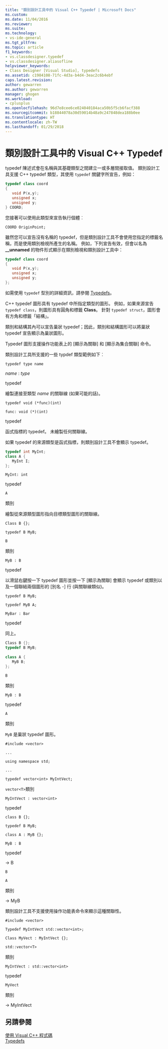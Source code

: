 ```yaml
---
title: "類別設計工具中的 Visual C++ Typedef | Microsoft Docs"
ms.custom: 
ms.date: 11/04/2016
ms.reviewer: 
ms.suite: 
ms.technology:
- vs-ide-general
ms.tgt_pltfrm: 
ms.topic: article
f1_keywords:
- vs.classdesigner.typedef
- vs.classdesigner.aliasofline
helpviewer_keywords:
- Class Designer [Visual Studio], typedefs
ms.assetid: c1984108-71fc-4d3a-b4d4-3eac2c6b4ebf
caps.latest.revision: 
author: gewarren
ms.author: gewarren
manager: ghogen
ms.workload:
- cplusplus
ms.openlocfilehash: 96d7e8cee6ce024040184aca50b5f5cb6facf388
ms.sourcegitcommit: b18844078a30d59014b48a9c247848dea188b0ee
ms.translationtype: HT
ms.contentlocale: zh-TW
ms.lasthandoff: 01/29/2018
---
```

# <a name="visual-c-typedefs-in-class-designer"></a>類別設計工具中的 Visual C++ Typedef
typedef 陳述式會在名稱與其基礎類型之間建立一或多層間接取值。 類別設計工具支援 C++ typedef 類型，其使用 `typedef` 關鍵字所宣告，例如：  
  
```cpp
typedef class coord  
{  
   void P(x,y);  
   unsigned x;  
   unsigned y;  
} COORD;  
```  
  
您接著可以使用此類型來宣告執行個體︰  
  
`COORD OriginPoint;`  
  
雖然您可以宣告沒有名稱的 typedef，但是類別設計工具不會使用您指定的標籤名稱，而是使用類別檢視所產生的名稱。 例如，下列宣告有效，但會以名為 **__unnamed** 的物件形式顯示在類別檢視和類別設計工具中：  
  
```cpp
typedef class coord  
{  
   void P(x,y);  
   unsigned x;  
   unsigned y;  
};  
```

如需使用 `typedef` 型別的詳細資訊，請參閱 [Typedefs](/cpp/aliases-and-typedefs-cpp#typedefs)。

C++ typedef 圖形具有 typedef 中所指定類型的圖形。 例如，如果來源宣告 `typedef class`，則圖形具有圓角和標籤 **Class**。 針對 `typedef struct`，圖形會有方角和標籤「結構」。  
  
類別和結構其內可以宣告巢狀 typedef；因此，類別和結構圖形可以將巢狀 typedef 宣告顯示為巢狀圖形。  
  
Typedef 圖形支援操作功能表上的 [顯示為關聯] 和 [顯示為集合關聯] 命令。  
  
類別設計工具所支援的一些 typdef 類型範例如下︰  
  
`typedef type name`  
  
*name* : *type*  
  
typedef  
  
繪製連接至類型 *name* 的關聯線 (如果可能的話)。  
  
`typedef void (*func)(int)`  
  
`func: void (*)(int)`  
  
typedef  
  
函式指標的 typedef。 未繪製任何關聯線。  
  
如果 typedef 的來源類型是函式指標，則類別設計工具不會顯示 typedef。  
  
```cpp
typedef int MyInt;  
class A {  
   MyInt I;  
};  
```  
  
`MyInt: int`  
  
typedef  
  
`A`  
  
類別  
  
繪製從來源類型圖形指向目標類型圖形的關聯線。  
  
`Class B {};`  
  
`typedef B MyB;`  
  
`B`  
  
類別  
  
`MyB : B`  
  
typedef  
  
以滑鼠右鍵按一下 typedef 圖形並按一下 [顯示為關聯] 會顯示 typedef 或類別以及一個聯結兩個圖形的 [別名 -] 行 (與關聯線類似)。  
  
`typedef B MyB;`  
  
`typedef MyB A;`  
  
`MyBar : Bar`  
  
typedef  
  
同上。  
  
```cpp
Class B {};  
typedef B MyB;  
  
class A {  
   MyB B;  
};  
```  
  
`B`  
  
類別  
  
`MyB : B`  
  
typedef  
  
`A`  
  
類別  
  
`MyB` 是巢狀 typedef 圖形。  
  
`#include <vector>`  
  
`...`  
  
`using namespace std;`  
  
`...`  
  
`typedef vector<int> MyIntVect;`  
  
`vector<T>`類別  
  
`MyIntVect : vector<int>`  
  
typedef  
  
`class B {};`  
  
`typedef B MyB;`  
  
`class A : MyB {};`  
  
`MyB : B`  
  
typedef  
  
-> B  
  
`B`  
  
`A`  
  
類別  
  
-> MyB  
  
類別設計工具不支援使用操作功能表命令來顯示這種關聯性。  
  
`#include <vector>`  
  
`Typedef MyIntVect std::vector<int>;`  
  
`Class MyVect : MyIntVect {};`  
  
`std::vector<T>`  
  
類別  
  
`MyIntVect : std::vector<int>`  
  
typedef  
  
`MyVect`  
  
類別  
  
-> MyIntVect  
  
## <a name="see-also"></a>另請參閱

[使用 Visual C++ 程式碼](working-with-visual-cpp-code.md)  
[Typedefs](/cpp/aliases-and-typedefs-cpp#typedefs)